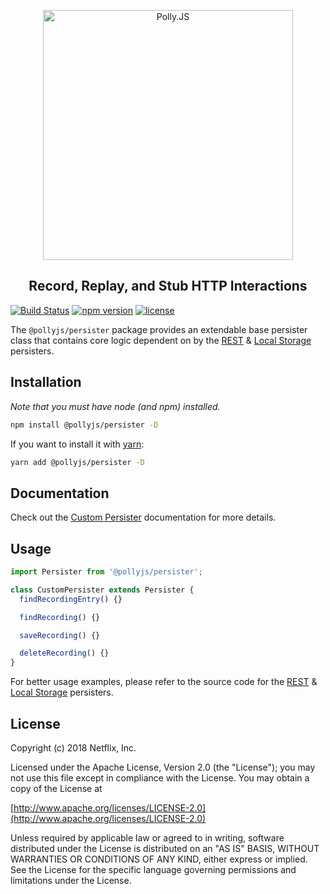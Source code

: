 <p align="center">
  <img alt="Polly.JS" width="400px" src="https://netflix.github.io/pollyjs/assets/images/wordmark-logo-alt.png" />
</p>
<h2 align="center">Record, Replay, and Stub HTTP Interactions</h2>

[![Build Status](https://travis-ci.org/Netflix/pollyjs.svg?branch=master)](https://travis-ci.org/Netflix/pollyjs)
[![npm version](https://badge.fury.io/js/%40pollyjs%2Fpersister.svg)](https://badge.fury.io/js/%40pollyjs%2Fpersister)
[![license](https://img.shields.io/github/license/Netflix/pollyjs.svg)](http://www.apache.org/licenses/LICENSE-2.0)

The `@pollyjs/persister` package provides an extendable base persister class that
contains core logic dependent on by the [REST](https://netflix.github.io/pollyjs/#/persisters/rest)
& [Local Storage](https://netflix.github.io/pollyjs/#/persisters/local-storage) persisters.

## Installation

_Note that you must have node (and npm) installed._

```bash
npm install @pollyjs/persister -D
```

If you want to install it with [yarn](https://yarnpkg.com):

```bash
yarn add @pollyjs/persister -D
```

## Documentation

Check out the [Custom Persister](https://netflix.github.io/pollyjs/#/persisters/custom)
documentation for more details.

## Usage

```js
import Persister from '@pollyjs/persister';

class CustomPersister extends Persister {
  findRecordingEntry() {}

  findRecording() {}

  saveRecording() {}

  deleteRecording() {}
}
```

For better usage examples, please refer to the source code for
the [REST](https://github.com/Netflix/pollyjs/blob/master/packages/%40pollyjs/core/src/persisters/rest/index.js) & [Local Storage](https://github.com/Netflix/pollyjs/blob/master/packages/%40pollyjs/core/src/persisters/local-storage/index.js) persisters.

## License

Copyright (c) 2018 Netflix, Inc.

Licensed under the Apache License, Version 2.0 (the "License"); you may not use this file except in compliance with the License. You may obtain a copy of the License at

[http://www.apache.org/licenses/LICENSE-2.0](http://www.apache.org/licenses/LICENSE-2.0)

Unless required by applicable law or agreed to in writing, software distributed under the License is distributed on an "AS IS" BASIS, WITHOUT WARRANTIES OR CONDITIONS OF ANY KIND, either express or implied. See the License for the specific language governing permissions and limitations under the License.
